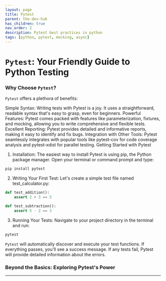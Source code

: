 ```yaml
---
layout: page
title: Pytest
parent: the-dev-hub
has_children: true
nav_order: 2
description: Pytest best practices in python
tags: [python, pytest, mocking, async]
---
```


# `Pytest`: Your Friendly Guide to Python Testing


### Why Choose `Pytest`?

`Pytest` offers a plethora of benefits:

Simple Syntax: Writing tests with Pytest is a joy. It uses a straightforward, readable syntax that's easy to grasp, even for beginners.
Powerful Features: Pytest comes packed with features like parameterization, fixtures, and mocking, allowing you to write comprehensive and flexible tests.
Excellent Reporting: Pytest provides detailed and informative reports, making it easy to identify and fix bugs.
Integration with Other Tools: Pytest seamlessly integrates with popular tools like pytest-cov for code coverage analysis and pytest-xdist for parallel testing.
Getting Started with Pytest

1. Installation: The easiest way to install Pytest is using pip, the Python package manager. Open your terminal or command prompt and type:

```bash
pip install pytest
```

2. Writing Your First Test: Let's create a simple test file named test_calculator.py:

```python
def test_addition():
    assert 2 + 3 == 5

def test_subtraction():
    assert 5 - 2 == 3
```

3. Running Your Tests: Navigate to your project directory in the terminal and run:

```bash
pytest
```

`Pytest` will automatically discover and execute your test functions. If everything passes, you'll see a success message. If any tests fail, Pytest will provide detailed information about the errors.

### Beyond the Basics: Exploring Pytest's Power

---
